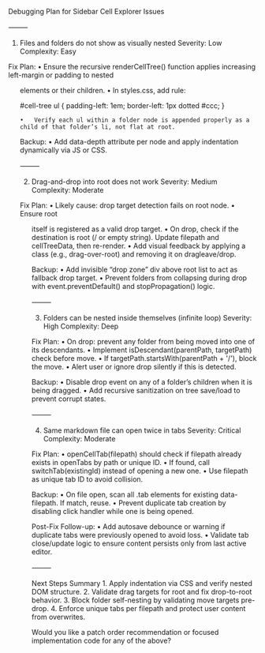 Debugging Plan for Sidebar Cell Explorer Issues

⸻

1. Files and folders do not show as visually nested
Severity: Low
Complexity: Easy

Fix Plan:
	•	Ensure the recursive renderCellTree() function applies increasing left-margin or padding to nested <ul> elements or their children.
	•	In styles.css, add rule:

#cell-tree ul { padding-left: 1em; border-left: 1px dotted #ccc; }


	•	Verify each ul within a folder node is appended properly as a child of that folder’s li, not flat at root.

Backup:
	•	Add data-depth attribute per node and apply indentation dynamically via JS or CSS.

⸻

2. Drag-and-drop into root does not work
Severity: Medium
Complexity: Moderate

Fix Plan:
	•	Likely cause: drop target detection fails on root node.
	•	Ensure root <ul id="cell-tree"> itself is registered as a valid drop target.
	•	On drop, check if the destination is root (/ or empty string). Update filepath and cellTreeData, then re-render.
	•	Add visual feedback by applying a class (e.g., drag-over-root) and removing it on dragleave/drop.

Backup:
	•	Add invisible “drop zone” div above root list to act as fallback drop target.
	•	Prevent folders from collapsing during drop with event.preventDefault() and stopPropagation() logic.

⸻

3. Folders can be nested inside themselves (infinite loop)
Severity: High
Complexity: Deep

Fix Plan:
	•	On drop: prevent any folder from being moved into one of its descendants.
	•	Implement isDescendant(parentPath, targetPath) check before move.
	•	If targetPath.startsWith(parentPath + '/'), block the move.
	•	Alert user or ignore drop silently if this is detected.

Backup:
	•	Disable drop event on any of a folder’s children when it is being dragged.
	•	Add recursive sanitization on tree save/load to prevent corrupt states.

⸻

4. Same markdown file can open twice in tabs
Severity: Critical
Complexity: Moderate

Fix Plan:
	•	openCellTab(filepath) should check if filepath already exists in openTabs by path or unique ID.
	•	If found, call switchTab(existingId) instead of opening a new one.
	•	Use filepath as unique tab ID to avoid collision.

Backup:
	•	On file open, scan all .tab elements for existing data-filepath. If match, reuse.
	•	Prevent duplicate tab creation by disabling click handler while one is being opened.

Post-Fix Follow-up:
	•	Add autosave debounce or warning if duplicate tabs were previously opened to avoid loss.
	•	Validate tab close/update logic to ensure content persists only from last active editor.

⸻

Next Steps Summary
	1.	Apply indentation via CSS and verify nested DOM structure.
	2.	Validate drag targets for root and fix drop-to-root behavior.
	3.	Block folder self-nesting by validating move targets pre-drop.
	4.	Enforce unique tabs per filepath and protect user content from overwrites.

Would you like a patch order recommendation or focused implementation code for any of the above?